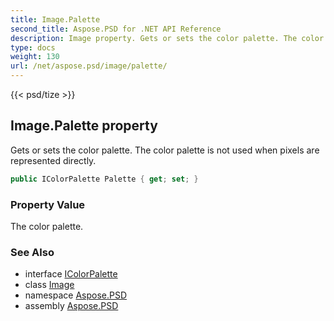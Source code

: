 ```yaml
---
title: Image.Palette
second_title: Aspose.PSD for .NET API Reference
description: Image property. Gets or sets the color palette. The color palette is not used when pixels are represented directly
type: docs
weight: 130
url: /net/aspose.psd/image/palette/
---
```

{{< psd/tize >}}
## Image.Palette property

Gets or sets the color palette. The color palette is not used when pixels are represented directly.

```csharp
public IColorPalette Palette { get; set; }
```

### Property Value

The color palette.

### See Also

* interface [IColorPalette](../../icolorpalette/)
* class [Image](../)
* namespace [Aspose.PSD](../../../aspose.psd/)
* assembly [Aspose.PSD](../../../)


